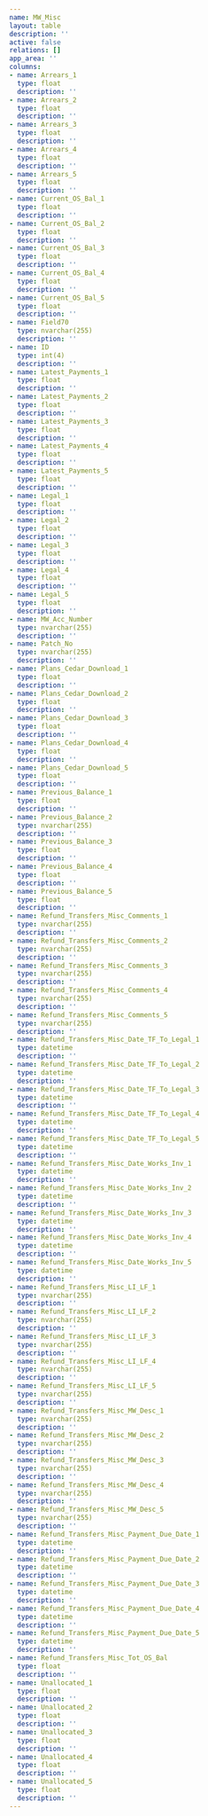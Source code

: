 ```yaml
---
name: MW_Misc
layout: table
description: ''
active: false
relations: []
app_area: ''
columns:
- name: Arrears_1
  type: float
  description: ''
- name: Arrears_2
  type: float
  description: ''
- name: Arrears_3
  type: float
  description: ''
- name: Arrears_4
  type: float
  description: ''
- name: Arrears_5
  type: float
  description: ''
- name: Current_OS_Bal_1
  type: float
  description: ''
- name: Current_OS_Bal_2
  type: float
  description: ''
- name: Current_OS_Bal_3
  type: float
  description: ''
- name: Current_OS_Bal_4
  type: float
  description: ''
- name: Current_OS_Bal_5
  type: float
  description: ''
- name: Field70
  type: nvarchar(255)
  description: ''
- name: ID
  type: int(4)
  description: ''
- name: Latest_Payments_1
  type: float
  description: ''
- name: Latest_Payments_2
  type: float
  description: ''
- name: Latest_Payments_3
  type: float
  description: ''
- name: Latest_Payments_4
  type: float
  description: ''
- name: Latest_Payments_5
  type: float
  description: ''
- name: Legal_1
  type: float
  description: ''
- name: Legal_2
  type: float
  description: ''
- name: Legal_3
  type: float
  description: ''
- name: Legal_4
  type: float
  description: ''
- name: Legal_5
  type: float
  description: ''
- name: MW_Acc_Number
  type: nvarchar(255)
  description: ''
- name: Patch_No
  type: nvarchar(255)
  description: ''
- name: Plans_Cedar_Download_1
  type: float
  description: ''
- name: Plans_Cedar_Download_2
  type: float
  description: ''
- name: Plans_Cedar_Download_3
  type: float
  description: ''
- name: Plans_Cedar_Download_4
  type: float
  description: ''
- name: Plans_Cedar_Download_5
  type: float
  description: ''
- name: Previous_Balance_1
  type: float
  description: ''
- name: Previous_Balance_2
  type: nvarchar(255)
  description: ''
- name: Previous_Balance_3
  type: float
  description: ''
- name: Previous_Balance_4
  type: float
  description: ''
- name: Previous_Balance_5
  type: float
  description: ''
- name: Refund_Transfers_Misc_Comments_1
  type: nvarchar(255)
  description: ''
- name: Refund_Transfers_Misc_Comments_2
  type: nvarchar(255)
  description: ''
- name: Refund_Transfers_Misc_Comments_3
  type: nvarchar(255)
  description: ''
- name: Refund_Transfers_Misc_Comments_4
  type: nvarchar(255)
  description: ''
- name: Refund_Transfers_Misc_Comments_5
  type: nvarchar(255)
  description: ''
- name: Refund_Transfers_Misc_Date_TF_To_Legal_1
  type: datetime
  description: ''
- name: Refund_Transfers_Misc_Date_TF_To_Legal_2
  type: datetime
  description: ''
- name: Refund_Transfers_Misc_Date_TF_To_Legal_3
  type: datetime
  description: ''
- name: Refund_Transfers_Misc_Date_TF_To_Legal_4
  type: datetime
  description: ''
- name: Refund_Transfers_Misc_Date_TF_To_Legal_5
  type: datetime
  description: ''
- name: Refund_Transfers_Misc_Date_Works_Inv_1
  type: datetime
  description: ''
- name: Refund_Transfers_Misc_Date_Works_Inv_2
  type: datetime
  description: ''
- name: Refund_Transfers_Misc_Date_Works_Inv_3
  type: datetime
  description: ''
- name: Refund_Transfers_Misc_Date_Works_Inv_4
  type: datetime
  description: ''
- name: Refund_Transfers_Misc_Date_Works_Inv_5
  type: datetime
  description: ''
- name: Refund_Transfers_Misc_LI_LF_1
  type: nvarchar(255)
  description: ''
- name: Refund_Transfers_Misc_LI_LF_2
  type: nvarchar(255)
  description: ''
- name: Refund_Transfers_Misc_LI_LF_3
  type: nvarchar(255)
  description: ''
- name: Refund_Transfers_Misc_LI_LF_4
  type: nvarchar(255)
  description: ''
- name: Refund_Transfers_Misc_LI_LF_5
  type: nvarchar(255)
  description: ''
- name: Refund_Transfers_Misc_MW_Desc_1
  type: nvarchar(255)
  description: ''
- name: Refund_Transfers_Misc_MW_Desc_2
  type: nvarchar(255)
  description: ''
- name: Refund_Transfers_Misc_MW_Desc_3
  type: nvarchar(255)
  description: ''
- name: Refund_Transfers_Misc_MW_Desc_4
  type: nvarchar(255)
  description: ''
- name: Refund_Transfers_Misc_MW_Desc_5
  type: nvarchar(255)
  description: ''
- name: Refund_Transfers_Misc_Payment_Due_Date_1
  type: datetime
  description: ''
- name: Refund_Transfers_Misc_Payment_Due_Date_2
  type: datetime
  description: ''
- name: Refund_Transfers_Misc_Payment_Due_Date_3
  type: datetime
  description: ''
- name: Refund_Transfers_Misc_Payment_Due_Date_4
  type: datetime
  description: ''
- name: Refund_Transfers_Misc_Payment_Due_Date_5
  type: datetime
  description: ''
- name: Refund_Transfers_Misc_Tot_OS_Bal
  type: float
  description: ''
- name: Unallocated_1
  type: float
  description: ''
- name: Unallocated_2
  type: float
  description: ''
- name: Unallocated_3
  type: float
  description: ''
- name: Unallocated_4
  type: float
  description: ''
- name: Unallocated_5
  type: float
  description: ''
---
```


